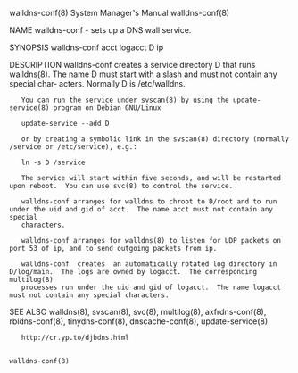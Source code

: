 walldns-conf(8)                                               System Manager's Manual                                              walldns-conf(8)

NAME
       walldns-conf - sets up a DNS wall service.

SYNOPSIS
       walldns-conf acct logacct D ip

DESCRIPTION
       walldns-conf creates a service directory D that runs walldns(8).  The name D must start with a slash and must not contain any special char‐
       acters.  Normally D is /etc/walldns.

       You can run the service under svscan(8) by using the update-service(8) program on Debian GNU/Linux

       update-service --add D

       or by creating a symbolic link in the svscan(8) directory (normally /service or /etc/service), e.g.:

       ln -s D /service

       The service will start within five seconds, and will be restarted upon reboot.  You can use svc(8) to control the service.

       walldns-conf arranges for walldns to chroot to D/root and to run under the uid and gid of acct.  The name acct must not contain any special
       characters.

       walldns-conf arranges for walldns(8) to listen for UDP packets on port 53 of ip, and to send outgoing packets from ip.

       walldns-conf  creates  an automatically rotated log directory in D/log/main.  The logs are owned by logacct.  The corresponding multilog(8)
       processes run under the uid and gid of logacct.  The name logacct must not contain any special characters.

SEE ALSO
       walldns(8), svscan(8), svc(8), multilog(8), axfrdns-conf(8), rbldns-conf(8), tinydns-conf(8), dnscache-conf(8), update-service(8)

       http://cr.yp.to/djbdns.html

                                                                                                                                   walldns-conf(8)
